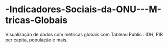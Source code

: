 # -Indicadores-Sociais-da-ONU---M-tricas-Globais
Visualização de dados com métricas globais com Tableau Public : IDH, PIB per capita, população e mais.
